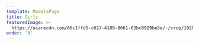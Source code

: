```yaml
---
template: ModelsPage
title: Girls
featuredImage: >-
  https://ucarecdn.com/66c1ffd5-c617-4189-8661-63bc8929be5e/-/crop/1920x745/0,0/-/preview/
order: '3'
---
```


